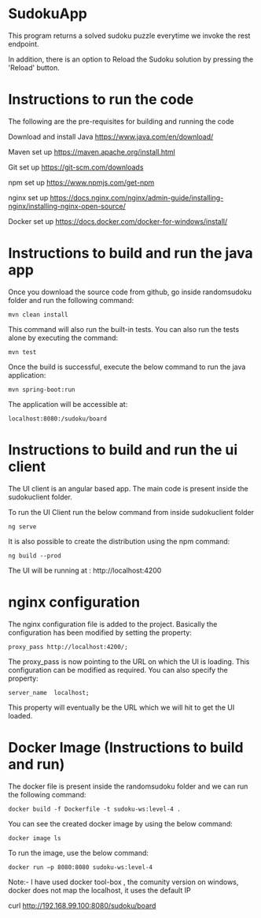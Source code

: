 # SudokuApp

This program returns a solved sudoku puzzle everytime we invoke the rest endpoint.

In addition, there is an option to Reload the Sudoku solution by pressing the 'Reload' button.

# Instructions to run the code

The following are the pre-requisites for building and running the code

Download and install Java
https://www.java.com/en/download/

Maven set up
https://maven.apache.org/install.html

Git set up
https://git-scm.com/downloads

npm set up
https://www.npmjs.com/get-npm

nginx set up
https://docs.nginx.com/nginx/admin-guide/installing-nginx/installing-nginx-open-source/

Docker set up
https://docs.docker.com/docker-for-windows/install/

# Instructions to build and run the java app

Once you download the source code from github, go inside randomsudoku folder and run the following command:
```
mvn clean install

```
This command will also run the built-in tests. You can also run the tests alone by executing the command:

```
mvn test

```
Once the build is successful, execute the below command to run the java application:
```
mvn spring-boot:run

```
The application will be accessible at:

```
localhost:8080:/sudoku/board

```
# Instructions to build and run the ui client
The UI client is an angular based app. The main code is present inside the sudokuclient folder.

To run the UI Client run the below command from inside sudokuclient folder

```
ng serve

```
It is also possible to create the distribution using the npm command:
```
ng build --prod
```

The UI will be running at : http://localhost:4200

# nginx configuration
The nginx configuration file is added to the project. Basically the configuration has been modified by setting the property:

```
proxy_pass http://localhost:4200/;

```
The proxy_pass is now pointing to the URL on which the UI is loading. This configuration can be modified as required.
You can also specify the property:
```
server_name  localhost;

```
This property will eventually be the URL which we will hit to get the UI loaded.

# Docker Image (Instructions to build and run)
The docker file is present inside the randomsudoku folder and we can run the following command:

```
docker build -f Dockerfile -t sudoku-ws:level-4 .

```
You can see the created docker image by using the below command:

```
docker image ls

```
To run the image, use the below command:
```
docker run –p 8080:8080 sudoku-ws:level-4

```

Note:- I have used docker tool-box , the comunity version on windows, docker does not map the localhost, it uses the default IP

curl http://192.168.99.100:8080/sudoku/board



